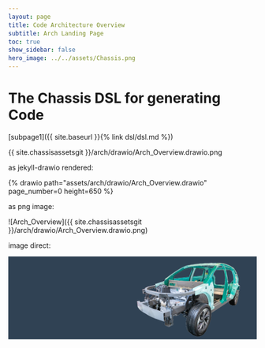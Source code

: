 ```yaml
---
layout: page
title: Code Architecture Overview
subtitle: Arch Landing Page
toc: true
show_sidebar: false
hero_image: ../../assets/Chassis.png
---
```

# The Chassis DSL for generating Code

[subpage1]({{ site.baseurl }}{% link dsl/dsl.md %})

{{ site.chassisassetsgit }}/arch/drawio/Arch_Overview.drawio.png

as jekyll-drawio rendered:

{% drawio path="assets/arch/drawio/Arch_Overview.drawio" page_number=0 height=650 %}

as png image:

![Arch_Overview]({{ site.chassisassetsgit }}/arch/drawio/Arch_Overview.drawio.png)


image direct:

![hero](../../assets/Chassis.png)
